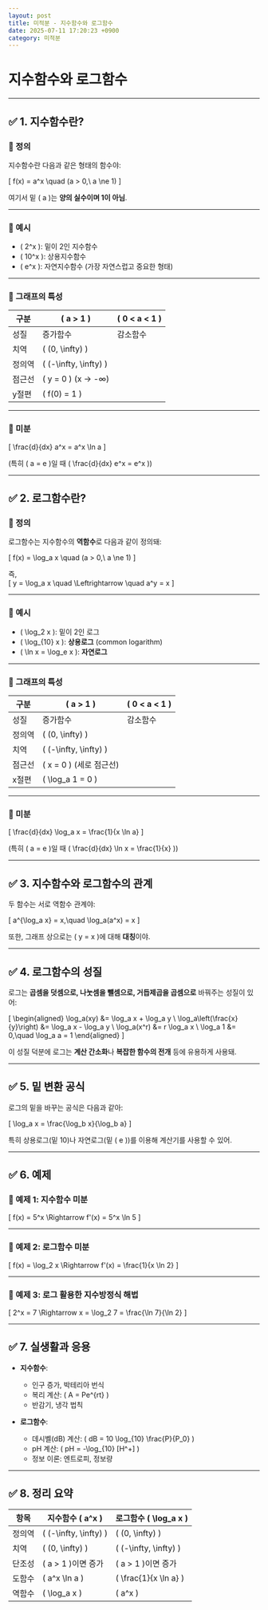 ```yaml
---
layout: post
title: 미적분 - 지수함수와 로그함수
date: 2025-07-11 17:20:23 +0900
category: 미적분
---
```

# 지수함수와 로그함수

---

## ✅ 1. 지수함수란?

### 📌 정의

지수함수란 다음과 같은 형태의 함수야:

\[
f(x) = a^x \quad (a > 0,\ a \ne 1)
\]

여기서 밑 \( a \)는 **양의 실수이며 1이 아님**.

---

### 📌 예시

- \( 2^x \): 밑이 2인 지수함수
- \( 10^x \): 상용지수함수
- \( e^x \): 자연지수함수 (가장 자연스럽고 중요한 형태)

---

### 📌 그래프의 특성

| 구분 | \( a > 1 \) | \( 0 < a < 1 \) |
|------|-------------|----------------|
| 성질 | 증가함수 | 감소함수 |
| 치역 | \( (0, \infty) \) |
| 정의역 | \( (-\infty, \infty) \) |
| 점근선 | \( y = 0 \) (x → -∞) |
| y절편 | \( f(0) = 1 \) |

---

### 📌 미분

\[
\frac{d}{dx} a^x = a^x \ln a
\]

(특히 \( a = e \)일 때 \( \frac{d}{dx} e^x = e^x \))

---

## ✅ 2. 로그함수란?

### 📌 정의

로그함수는 지수함수의 **역함수**로 다음과 같이 정의돼:

\[
f(x) = \log_a x \quad (a > 0,\ a \ne 1)
\]

즉,  
\[
y = \log_a x \quad \Leftrightarrow \quad a^y = x
\]

---

### 📌 예시

- \( \log_2 x \): 밑이 2인 로그
- \( \log_{10} x \): **상용로그** (common logarithm)
- \( \ln x = \log_e x \): **자연로그**

---

### 📌 그래프의 특성

| 구분 | \( a > 1 \) | \( 0 < a < 1 \) |
|------|-------------|----------------|
| 성질 | 증가함수 | 감소함수 |
| 정의역 | \( (0, \infty) \) |
| 치역 | \( (-\infty, \infty) \) |
| 점근선 | \( x = 0 \) (세로 점근선) |
| x절편 | \( \log_a 1 = 0 \) |

---

### 📌 미분

\[
\frac{d}{dx} \log_a x = \frac{1}{x \ln a}
\]

(특히 \( a = e \)일 때 \( \frac{d}{dx} \ln x = \frac{1}{x} \))

---

## ✅ 3. 지수함수와 로그함수의 관계

두 함수는 서로 역함수 관계야:

\[
a^{\log_a x} = x,\quad \log_a(a^x) = x
\]

또한, 그래프 상으로는 \( y = x \)에 대해 **대칭**이야.

---

## ✅ 4. 로그함수의 성질

로그는 **곱셈을 덧셈으로, 나눗셈을 뺄셈으로, 거듭제곱을 곱셈으로** 바꿔주는 성질이 있어:

\[
\begin{aligned}
\log_a(xy) &= \log_a x + \log_a y \\
\log_a\left(\frac{x}{y}\right) &= \log_a x - \log_a y \\
\log_a(x^r) &= r \log_a x \\
\log_a 1 &= 0,\quad \log_a a = 1
\end{aligned}
\]

이 성질 덕분에 로그는 **계산 간소화**나 **복잡한 함수의 전개** 등에 유용하게 사용돼.

---

## ✅ 5. 밑 변환 공식

로그의 밑을 바꾸는 공식은 다음과 같아:

\[
\log_a x = \frac{\log_b x}{\log_b a}
\]

특히 상용로그(밑 10)나 자연로그(밑 \( e \))를 이용해 계산기를 사용할 수 있어.

---

## ✅ 6. 예제

### 📌 예제 1: 지수함수 미분

\[
f(x) = 5^x \Rightarrow f'(x) = 5^x \ln 5
\]

---

### 📌 예제 2: 로그함수 미분

\[
f(x) = \log_2 x \Rightarrow f'(x) = \frac{1}{x \ln 2}
\]

---

### 📌 예제 3: 로그 활용한 지수방정식 해법

\[
2^x = 7 \Rightarrow x = \log_2 7 = \frac{\ln 7}{\ln 2}
\]

---

## ✅ 7. 실생활과 응용

- **지수함수**:
  - 인구 증가, 박테리아 번식
  - 복리 계산: \( A = Pe^{rt} \)
  - 반감기, 냉각 법칙

- **로그함수**:
  - 데시벨(dB) 계산: \( dB = 10 \log_{10} \frac{P}{P_0} \)
  - pH 계산: \( pH = -\log_{10} [H^+] \)
  - 정보 이론: 엔트로피, 정보량

---

## ✅ 8. 정리 요약

| 항목 | 지수함수 \( a^x \) | 로그함수 \( \log_a x \) |
|------|---------------------|--------------------------|
| 정의역 | \( (-\infty, \infty) \) | \( (0, \infty) \) |
| 치역 | \( (0, \infty) \) | \( (-\infty, \infty) \) |
| 단조성 | \( a > 1 \)이면 증가 | \( a > 1 \)이면 증가 |
| 도함수 | \( a^x \ln a \) | \( \frac{1}{x \ln a} \) |
| 역함수 | \( \log_a x \) | \( a^x \) |
